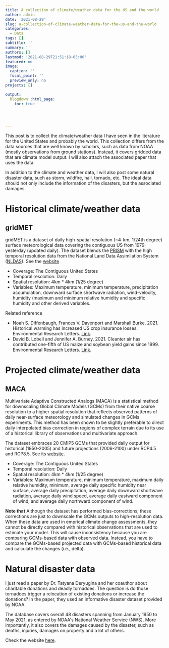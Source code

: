 ```yaml
---
title: A collection of climate/weather data for the US and the world
author: admin
date: '2021-08-29'
slug: a-collection-of-climate-weather-data-for-the-us-and-the-world
categories:
  - Data
tags: []
subtitle: ''
summary: ''
authors: []
lastmod: '2021-08-29T21:51:18-05:00'
featured: no
image:
  caption: ''
  focal_point: ''
  preview_only: no
projects: []

output:
  blogdown::html_page:
    toc: true




---
```


This post is to collect the climate/weather data I have seen in the literature for the United States and probably the world. This collection differs from the data sources that are well known by scholars, such as data from NOAA (mostly observations from ground stations). Instead, it covers gridded data that are climate model output. I will also attach the associated paper that uses the data. 

In addition to the climate and weather data, I will also post some natural disaster data, such as storm, wildfire, hail, tornado, etc. The ideal data should not only include the information of the disasters, but the associated damages. 

# Historical climate/weather data

## gridMET

gridMET is a dataset of daily high-spatial resolution (~4-km, 1/24th degree) surface meteorological data covering the contiguous US from 1979-yesterday (updated daily). The dataset blends the [PRISM](https://prism.oregonstate.edu/) with the high temporal resolution data from the National Land Data Assimilation System ([NLDAS](https://ldas.gsfc.nasa.gov/)). See the [website](http://www.climatologylab.org/gridmet.html)

- Coverage: The Contiguous United States
- Temporal resolution: Daily
- Spatial resolution: 4km * 4km (1/25 degree)
- Variables: Maximum temperature, minimum temperature, precipitation accumulation, downward surface shortwave radiation, wind-velocity, humidity (maximum and minimum relative humidity and specific humidity and other derived variables.

Related reference

- Noah S. Diffenbaugh, Frances V. Davenport and Marshall Burke, 2021. Historical warming has increased US crop insurance losses. Environmental Research Letters. [Link](https://iopscience.iop.org/article/10.1088/1748-9326/ac1223/pdf). 
- David B. Lobell and Jennifer A. Burney, 2021. Cleanter air has contributed one-fifth of US maize and soybean yield gains since 1999. Environmental Research Letters. [Link](https://iopscience.iop.org/article/10.1088/1748-9326/ac0fa4/pdf).


# Projected climate/weather data

## MACA

Multivariate Adaptive Constructed Analogs (MACA) is a statistical method for downscaling Global Climate Models (GCMs) from their native coarse resolution to a higher spatial resolution that reflects observed patterns of daily near-surface meteorology and simulated changes in GCMs experiments. This method has been shown to be slightly preferable to direct daily interpolated bias correction in regions of complex terrain due to its use of a historical library of observations and multivariate approach. 

The dataset embraces 20 CMIP5 GCMs that provided daily output for historical (1950-2005) and future projections (2006-2100) under RCP4.5 and RCP8.5. See its [website](https://climate.northwestknowledge.net/MACA/index.php).

- Coverage: The Contiguous United States
- Temporal resolution: Daily
- Spatial resolution: 4km * 4km (1/25 degree)
- Variables: Maximum temperature, minimum temperature, maximum daily relative humidity, minimum, average daily specific humidity near surface, average daily precipitation, average daily downward shortwave radiation, average daily wind speed, average daily eastward component of wind, and average daily northward component of wind. 


**Note that** Although the dataset has performed bias-corrections, these corrections are just to downscale the GCMs outputs to high-resolution data. When these data are used in emprical climate change assessments, they cannot be directly compared with historical observations that are used to estimate your model. This will cause inconsistency because you are comparing GCMs-based data with observed data. Instead, you have to compare the GCMs-based projected data with GCMs-based historical data and calculate the changes (i.e., delta). 



# Natural disaster data

I just read a paper by Dr. Tatyana Deryugina and her coauthor about charitable donations and deadly tornadoes. The question is do those tornadoes trigger a relocation of existing donations or increase the donations? In the paper, they used an informative disaster dataset provided by NOAA. 

The database covers overall 48 disasters spanning from January 1950 to May 2021, as entered by NOAA's National Weather Service (NWS). More importantly, it also covers the damages caused by the disaster, such as deaths, injuries, damages on property and a lot of others. 

Check the website [here](https://www.ncdc.noaa.gov/stormevents/). 


